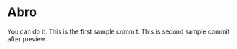 # Abro
You can do it. 
This is the first sample commit. 
This is second sample commit after preview.
